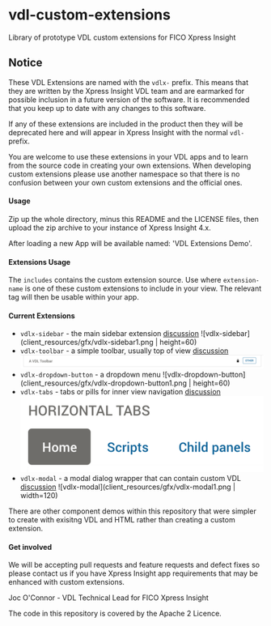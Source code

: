 # vdl-custom-extensions
Library of prototype VDL custom extensions for FICO Xpress Insight

## Notice

These VDL Extensions are named with the <code>vdlx-</code> prefix. 
This means that they are written by the Xpress Insight VDL team and are earmarked for possible inclusion in a future version of the software.
It is recommended that you keep up to date with any changes to this software. 

If any of these extensions are included in the product then they will be deprecated here and will appear in Xpress Insight with the normal <code>vdl-</code> prefix.

You are welcome to use these extensions in your VDL apps and to learn from the source code in creating your own extensions. When developing custom extensions please use another namespace so that there is no confusion between your own custom extensions and the official ones. 

#### Usage
Zip up the whole directory, minus this README and the LICENSE files, then upload the zip archive to your instance of Xpress Insight 4.x.

After loading a new App will be available named: 'VDL Extensions Demo'.

#### Extensions Usage

The <code>includes</code> contains the custom extension source. Use <code><vdl-include src="vdlx-extension-name.vdl"/></code> where <code>extension-name</code> is one of these custom extensions to include in your view. The relevant tag will then be usable within your app. 

#### Current Extensions

* <code>vdlx-sidebar</code> - the main sidebar extension [discussion](client_resources/includes/vdlx-sidebar.md)
![vdlx-sidebar](client_resources/gfx/vdlx-sidebar1.png | height=60)
* <code>vdlx-toolbar</code> - a simple toolbar, usually top of view [discussion](./client_resources/includes/vdlx-toolbar.md)
![vdlx-toolbar](client_resources/gfx/vdlx-toolbar1.png)
* <code>vdlx-dropdown-button</code> - a dropdown menu
![vdlx-dropdown-button](client_resources/gfx/vdlx-dropdown-button1.png | height=60)
* <code>vdlx-tabs</code> - tabs or pills for inner view navigation [discussion](./client_resources/includes/vdlx-tabs.md)
![vdlx-tabs](client_resources/gfx/vdlx-tabs1.png)
* <code>vdlx-modal</code> - a modal dialog wrapper that can contain custom VDL [discussion](./client_resources/includes/vdlx-modal.md)
![vdlx-modal](client_resources/gfx/vdlx-modal1.png  | width=120)

There are other component demos within this repository that were simpler to create with exisitng VDL and HTML rather than creating a custom extension. 

#### Get involved

We will be accepting pull requests and feature requests and defect fixes so please contact us if you have Xpress Insight app requirements that may be enhanced with custom extensions.

Joc O'Connor - 
VDL Technical Lead for FICO Xpress Insight

The code in this repository is covered by the Apache 2 Licence.
